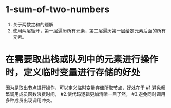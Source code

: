 # 1-sum-of-two-numbers
1. 关于两数之和的题解
2. 使用两层循环，第一层遍历所有元素，第二层遍历第一层给定元素后面的所有元素。

# 在需要取出栈或队列中的元素进行操作时，定义临时变量进行存储的好处
因为是取出节点进行操作，可以定义临时变量存储所取节点，好处在于 
#1.避免频繁调用成员函数浪费时间， #2.使代码逻辑更加清晰一目了然， #3.避免同时调用多种成员出现调用冲突。
